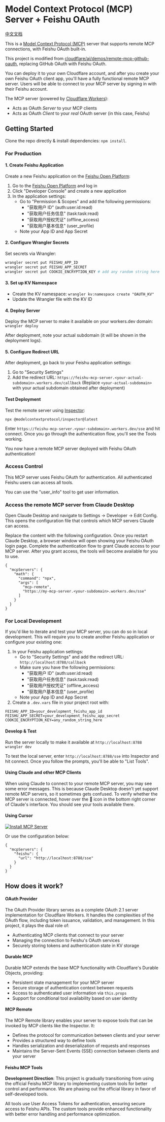 # Model Context Protocol (MCP) Server + Feishu OAuth

[中文文档](README.md)

This is a [Model Context Protocol (MCP)](https://modelcontextprotocol.io/introduction) server that supports remote MCP connections, with Feishu OAuth built-in.

This project is modified from [cloudflare/ai/demos/remote-mcp-github-oauth](https://github.com/cloudflare/ai/tree/main/demos/remote-mcp-github-oauth), replacing GitHub OAuth with Feishu OAuth.

You can deploy it to your own Cloudflare account, and after you create your own Feishu OAuth client app, you'll have a fully functional remote MCP server. Users will be able to connect to your MCP server by signing in with their Feishu account.

The MCP server (powered by [Cloudflare Workers](https://developers.cloudflare.com/workers/)):

* Acts as OAuth _Server_ to your MCP clients
* Acts as OAuth _Client_ to your _real_ OAuth server (in this case, Feishu)

## Getting Started

Clone the repo directly & install dependencies: `npm install`.

### For Production

#### 1. Create Feishu Application

Create a new Feishu application on the [Feishu Open Platform](https://open.feishu.cn/):
1. Go to the [Feishu Open Platform](https://open.feishu.cn/) and log in
2. Click "Developer Console" and create a new application
3. In the application settings:
   - Go to "Permission & Scopes" and add the following permissions:
     - "获取用户 ID" (auth:user.id:read)
     - "获取用户任务信息" (task:task:read)
     - "获取用户授权凭证" (offline_access)
     - "获取用户基本信息" (user_profile)
   - Note your App ID and App Secret

#### 2. Configure Wrangler Secrets

Set secrets via Wrangler:
```bash
wrangler secret put FEISHU_APP_ID
wrangler secret put FEISHU_APP_SECRET
wrangler secret put COOKIE_ENCRYPTION_KEY # add any random string here e.g. openssl rand -hex 32
```

#### 3. Set up KV Namespace
- Create the KV namespace:
`wrangler kv:namespace create "OAUTH_KV"`
- Update the Wrangler file with the KV ID

#### 4. Deploy Server
Deploy the MCP server to make it available on your workers.dev domain:
`wrangler deploy`

After deployment, note your actual subdomain (it will be shown in the deployment logs).

#### 5. Configure Redirect URL

After deployment, go back to your Feishu application settings:
1. Go to "Security Settings"
2. Add the redirect URL: `https://feishu-mcp-server.<your-actual-subdomain>.workers.dev/callback`
   (Replace `<your-actual-subdomain>` with your actual subdomain obtained after deployment)

#### Test Deployment

Test the remote server using [Inspector](https://modelcontextprotocol.io/docs/tools/inspector):

```
npx @modelcontextprotocol/inspector@latest
```
Enter `https://feishu-mcp-server.<your-subdomain>.workers.dev/sse` and hit connect. Once you go through the authentication flow, you'll see the Tools working.

You now have a remote MCP server deployed with Feishu OAuth authentication!

### Access Control

This MCP server uses Feishu OAuth for authentication. All authenticated Feishu users can access all tools.

You can use the "user_info" tool to get user information.

### Access the remote MCP server from Claude Desktop

Open Claude Desktop and navigate to Settings -> Developer -> Edit Config. This opens the configuration file that controls which MCP servers Claude can access.

Replace the content with the following configuration. Once you restart Claude Desktop, a browser window will open showing your Feishu OAuth login page. Complete the authentication flow to grant Claude access to your MCP server. After you grant access, the tools will become available for you to use.

```
{
  "mcpServers": {
    "math": {
      "command": "npx",
      "args": [
        "mcp-remote",
        "https://my-mcp-server.<your-subdomain>.workers.dev/sse"
      ]
    }
  }
}
```

### For Local Development

If you'd like to iterate and test your MCP server, you can do so in local development. This will require you to create another Feishu application or configure your existing one:
1. In your Feishu application settings:
   - Go to "Security Settings" and add the redirect URL: `http://localhost:8788/callback`
   - Make sure you have the following permissions:
     - "获取用户 ID" (auth:user.id:read)
     - "获取用户任务信息" (task:task:read)
     - "获取用户授权凭证" (offline_access)
     - "获取用户基本信息" (user_profile)
   - Note your App ID and App Secret
2. Create a `.dev.vars` file in your project root with:
```
FEISHU_APP_ID=your_development_feishu_app_id
FEISHU_APP_SECRET=your_development_feishu_app_secret
COOKIE_ENCRYPTION_KEY=any_random_string_here
```

#### Develop & Test
Run the server locally to make it available at `http://localhost:8788`
`wrangler dev`

To test the local server, enter `http://localhost:8788/sse` into Inspector and hit connect. Once you follow the prompts, you'll be able to "List Tools".

#### Using Claude and other MCP Clients

When using Claude to connect to your remote MCP server, you may see some error messages. This is because Claude Desktop doesn't yet support remote MCP servers, so it sometimes gets confused. To verify whether the MCP server is connected, hover over the 🔨 icon in the bottom right corner of Claude's interface. You should see your tools available there.

#### Using Cursor

[![Install MCP Server](https://cursor.com/deeplink/mcp-install-dark.svg)](https://cursor.com/install-mcp?name=feishu&config=eyJ1cmwiOiJodHRwOi8vbG9jYWxob3N0Ojg3ODgvc3NlIn0%3D)

Or use the configuration below:

```
{
  "mcpServers": {
    "feishu": {
      "url": "http://localhost:8788/sse"
    }
  }
}
```

## How does it work?

#### OAuth Provider
The OAuth Provider library serves as a complete OAuth 2.1 server implementation for Cloudflare Workers. It handles the complexities of the OAuth flow, including token issuance, validation, and management. In this project, it plays the dual role of:

- Authenticating MCP clients that connect to your server
- Managing the connection to Feishu's OAuth services
- Securely storing tokens and authentication state in KV storage

#### Durable MCP
Durable MCP extends the base MCP functionality with Cloudflare's Durable Objects, providing:
- Persistent state management for your MCP server
- Secure storage of authentication context between requests
- Access to authenticated user information via `this.props`
- Support for conditional tool availability based on user identity

#### MCP Remote
The MCP Remote library enables your server to expose tools that can be invoked by MCP clients like the Inspector. It:
- Defines the protocol for communication between clients and your server
- Provides a structured way to define tools
- Handles serialization and deserialization of requests and responses
- Maintains the Server-Sent Events (SSE) connection between clients and your server

#### Feishu MCP Tools

**Development Direction**: This project is gradually transitioning from using the official Feishu MCP library to implementing custom tools for better control and performance. We are phasing out the official library in favor of self-developed tools.

All tools use User Access Tokens for authentication, ensuring secure access to Feishu APIs. The custom tools provide enhanced functionality with better error handling and performance optimization. 